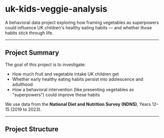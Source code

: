# uk-kids-veggie-analysis

A behavioral data project exploring how framing vegetables as superpowers could influence UK children's healthy eating habits — and whether those habits stick through life.

---

## Project Summary

The goal of this project is to investigate:
- How much fruit and vegetable intake UK children get
- Whether early healthy eating habits persist into adolescence and adulthood
- How a behavioral intervention (like presenting vegetables as "superpowers") could improve these habits

We use data from the **National Diet and Nutrition Survey (NDNS)**, Years 12–15 (2019 to 2023).

---

## Project Structure

